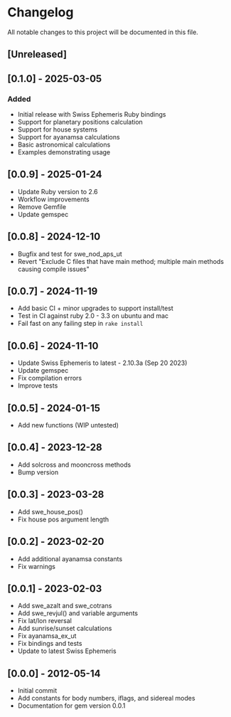 # Changelog

All notable changes to this project will be documented in this file.

## [Unreleased]

## [0.1.0] - 2025-03-05

### Added
- Initial release with Swiss Ephemeris Ruby bindings
- Support for planetary positions calculation
- Support for house systems
- Support for ayanamsa calculations
- Basic astronomical calculations
- Examples demonstrating usage

## [0.0.9] - 2025-01-24
- Update Ruby version to 2.6
- Workflow improvements
- Remove Gemfile
- Update gemspec

## [0.0.8] - 2024-12-10
- Bugfix and test for swe_nod_aps_ut
- Revert "Exclude C files that have main method; multiple main methods causing compile issues"

## [0.0.7] - 2024-11-19
- Add basic CI + minor upgrades to support install/test
- Test in CI against ruby 2.0 - 3.3 on ubuntu and mac
- Fail fast on any failing step in `rake install`

## [0.0.6] - 2024-11-10
- Update Swiss Ephemeris to latest - 2.10.3a (Sep 20 2023)
- Update gemspec
- Fix compilation errors
- Improve tests

## [0.0.5] - 2024-01-15
- Add new functions (WIP untested)

## [0.0.4] - 2023-12-28
- Add solcross and mooncross methods
- Bump version

## [0.0.3] - 2023-03-28
- Add swe_house_pos()
- Fix house pos argument length

## [0.0.2] - 2023-02-20
- Add additional ayanamsa constants
- Fix warnings

## [0.0.1] - 2023-02-03
- Add swe_azalt and swe_cotrans
- Add swe_revjul() and variable arguments
- Fix lat/lon reversal
- Add sunrise/sunset calculations
- Fix ayanamsa_ex_ut
- Fix bindings and tests
- Update to latest Swiss Ephemeris

## [0.0.0] - 2012-05-14
- Initial commit
- Add constants for body numbers, iflags, and sidereal modes
- Documentation for gem version 0.0.1
